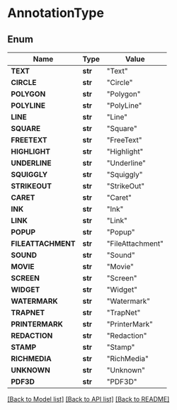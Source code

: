 # AnnotationType


## Enum
Name | Type | Value
------------ | ------------- | -------------
**TEXT** | **str** | "Text"
**CIRCLE** | **str** | "Circle"
**POLYGON** | **str** | "Polygon"
**POLYLINE** | **str** | "PolyLine"
**LINE** | **str** | "Line"
**SQUARE** | **str** | "Square"
**FREETEXT** | **str** | "FreeText"
**HIGHLIGHT** | **str** | "Highlight"
**UNDERLINE** | **str** | "Underline"
**SQUIGGLY** | **str** | "Squiggly"
**STRIKEOUT** | **str** | "StrikeOut"
**CARET** | **str** | "Caret"
**INK** | **str** | "Ink"
**LINK** | **str** | "Link"
**POPUP** | **str** | "Popup"
**FILEATTACHMENT** | **str** | "FileAttachment"
**SOUND** | **str** | "Sound"
**MOVIE** | **str** | "Movie"
**SCREEN** | **str** | "Screen"
**WIDGET** | **str** | "Widget"
**WATERMARK** | **str** | "Watermark"
**TRAPNET** | **str** | "TrapNet"
**PRINTERMARK** | **str** | "PrinterMark"
**REDACTION** | **str** | "Redaction"
**STAMP** | **str** | "Stamp"
**RICHMEDIA** | **str** | "RichMedia"
**UNKNOWN** | **str** | "Unknown"
**PDF3D** | **str** | "PDF3D"


[[Back to Model list]](../README.md#documentation-for-models) [[Back to API list]](../README.md#documentation-for-api-endpoints) [[Back to README]](../README.md)


